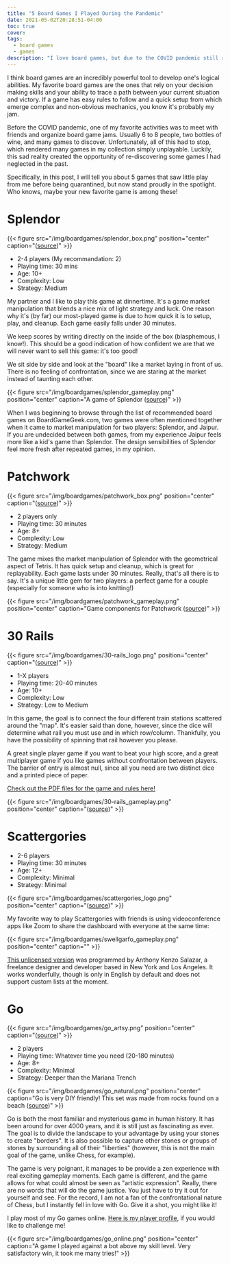 ```yaml
---
title: "5 Board Games I Played During the Pandemic"
date: 2021-05-02T20:28:51-04:00
toc: true
cover:
tags:
  - board games
  - games
description: "I love board games, but due to the COVID pandemic still raging at the time of this writing, I had to find new ways to play. In this post, I share the games that caught my attention while I was unable to meet and play with my friends in person."
---
```


I think board games are an incredibly powerful tool to develop one's logical abilities. My favorite board
games are the ones that rely on your decision making skills and your ability to trace a path between your
current situation and victory. If a game has easy rules to follow and a quick setup from which emerge complex
and non-obvious mechanics, you know it's probably my jam.

Before the COVID pandemic, one of my favorite activities was to meet with friends and organize board game
jams. Usually 6 to 8 people, two bottles of wine, and many games to discover. Unfortunately, all of this had
to stop, which rendered many games in my collection simply unplayable. Luckily, this sad reality created
the opportunity of re-discovering some games I had neglected in the past.

Specifically, in this post, I will tell you about 5 games that saw little play from me before being quarantined,
but now stand proudly in the spotlight. Who knows, maybe your new favorite game is among these!

# Splendor

{{< figure src="/img/boardgames/splendor_box.png" position="center" caption="([source](https://boardgamegeek.com/image/2026890/splendor))" >}}

- 2-4 players (My recommandation: 2)
- Playing time: 30 mins
- Age: 10+
- Complexity: Low
- Strategy: Medium

My partner and I like to play this game at dinnertime. It's a game market manipulation that blends a nice mix
of light strategy and luck. One reason why it's (by far) our most-played game is due to how quick it is to
setup, play, and cleanup. Each game easily falls under 30 minutes.

We keep scores by writing directly on the inside of the box (blasphemous, I know!). This should be a good
indication of how confident we are that we will never want to sell this game: it's too good!

We sit side by side and look at the "board" like a market laying in front of us. There is no feeling of
confrontation, since we are staring at the market instead of taunting each other.



{{< figure src="/img/boardgames/splendor_gameplay.png" position="center" caption="A game of Splendor ([source](https://boardgamegeek.com/image/1995797/splendor))" >}}

When I was beginning to browse through the list of recommended board games on BoardGameGeek.com, two games
were often mentioned together when it came to market manipulation for two players: Splendor, and Jaipur. If
you are undecided between both games, from my experience Jaipur feels more like a kid's game than Splendor.
The design sensibilities of Splendor feel more fresh after repeated games, in my opinion.

# Patchwork

{{< figure src="/img/boardgames/patchwork_box.png" position="center" caption="([source](https://boardgamegeek.com/image/2270442/patchwork))" >}}

- 2 players only
- Playing time: 30 minutes
- Age: 8+
- Complexity: Low
- Strategy: Medium

The game mixes the market manipulation of Splendor with the geometrical aspect of Tetris. It has quick setup
and cleanup, which is great for replayability. Each game lasts under 30 minutes. Really, that's all there is
to say. It's a unique little gem for two players: a perfect game for a couple (especially for someone who is
into knitting!)

{{< figure src="/img/boardgames/patchwork_gameplay.png" position="center" caption="Game components for Patchwork ([source](https://boardgamegeek.com/image/2457680/patchwork))" >}}

# 30 Rails

{{< figure src="/img/boardgames/30-rails_logo.png" position="center" caption="([source](https://boardgamegeek.com/image/3026865/30-rails))" >}}

- 1-X players
- Playing time: 20-40 minutes
- Age: 10+
- Complexity: Low
- Strategy: Low to Medium

In this game, the goal is to connect the four different train stations scattered around the "map". It's easier
said than done, however, since the dice will determine what rail you must use and in which row/column.
Thankfully, you have the possibility of spinning that rail however you please.

A great single player game if you want to beat your high score, and a great multiplayer game if you like games
without confrontation between players. The barrier of entry is almost null, since all you need are two
distinct dice and a printed piece of paper.

[Check out the PDF files for the game and rules
here!](https://boardgamegeek.com/boardgame/200551/30-rails/files)

{{< figure src="/img/boardgames/30-rails_gameplay.png" position="center" caption="([source](https://boardgamegeek.com/image/3029981/30-rails))" >}}

# Scattergories

- 2-6 players
- Playing time: 30 minutes
- Age: 12+
- Complexity: Minimal
- Strategy: Minimal

{{< figure src="/img/boardgames/scattergories_logo.png" position="center" caption="([source](https://boardgamegeek.com/image/4994410/scattergories))" >}}

My favorite way to play Scattergories with friends is using videoconference apps like Zoom to share the
dashboard with everyone at the same time:

{{< figure src="/img/boardgames/swellgarfo_gameplay.png" position="center" caption="" >}}

[This unlicensed version](https://swellgarfo.com/scattergories/) was programmed by Anthony Kenzo Salazar, a freelance designer and developer based in
New York and Los Angeles. It works wonderfully, though is only in English by default and does not support
custom lists at the moment.

# Go

{{< figure src="/img/boardgames/go_artsy.png" position="center" caption="([source](https://boardgamegeek.com/image/3060728/go))" >}}

- 2 players
- Playing time: Whatever time you need (20-180 minutes)
- Age: 8+
- Complexity: Minimal
- Strategy: Deeper than the Mariana Trench

{{< figure src="/img/boardgames/go_natural.png" position="center" caption="Go is very DIY friendly! This set was made from rocks found on a beach ([source](https://boardgamegeek.com/image/773623/go))" >}}

Go is both the most familiar and mysterious game in human history. It has been around for over 4000 years, and
it is still just as fascinating as ever. The goal is to divide the landscape to your advantage by using your
stones to create "borders". It is also possible to capture other stones or groups of stones by surrounding all
of their "liberties" (however, this is not the main goal of the game, unlike Chess, for example).

The game is very poignant, it manages to be provide a zen experience with real exciting gameplay moments. Each
game is different, and the game allows for what could almost be seen as "artistic expression". Really, there
are no words that will do the game justice. You just have to try it out for yourself and see. For the record,
I am not a fan of the confrontational nature of Chess, but I instantly fell in love with Go. Give it a shot,
you might like it!

I play most of my Go games online. [Here is my player profile](https://online-go.com/player/416731/), if you would like to challenge me!

{{< figure src="/img/boardgames/go_online.png" position="center" caption="A game I played against a bot above my skill level. Very satisfactory win, it took me many tries!" >}}


